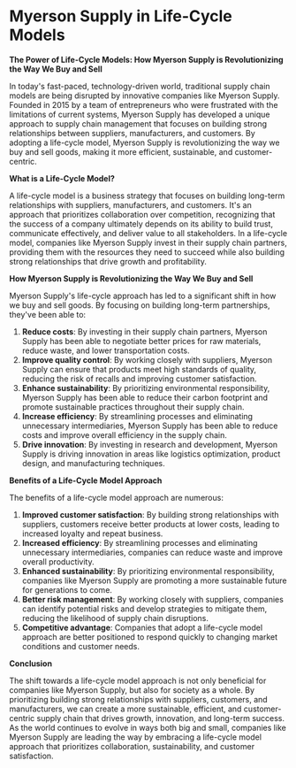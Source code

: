 # Myerson Supply in Life-Cycle Models

**The Power of Life-Cycle Models: How Myerson Supply is Revolutionizing the Way We Buy and Sell**

In today's fast-paced, technology-driven world, traditional supply chain models are being disrupted by innovative companies like Myerson Supply. Founded in 2015 by a team of entrepreneurs who were frustrated with the limitations of current systems, Myerson Supply has developed a unique approach to supply chain management that focuses on building strong relationships between suppliers, manufacturers, and customers. By adopting a life-cycle model, Myerson Supply is revolutionizing the way we buy and sell goods, making it more efficient, sustainable, and customer-centric.

**What is a Life-Cycle Model?**

A life-cycle model is a business strategy that focuses on building long-term relationships with suppliers, manufacturers, and customers. It's an approach that prioritizes collaboration over competition, recognizing that the success of a company ultimately depends on its ability to build trust, communicate effectively, and deliver value to all stakeholders. In a life-cycle model, companies like Myerson Supply invest in their supply chain partners, providing them with the resources they need to succeed while also building strong relationships that drive growth and profitability.

**How Myerson Supply is Revolutionizing the Way We Buy and Sell**

Myerson Supply's life-cycle approach has led to a significant shift in how we buy and sell goods. By focusing on building long-term partnerships, they've been able to:

1. **Reduce costs**: By investing in their supply chain partners, Myerson Supply has been able to negotiate better prices for raw materials, reduce waste, and lower transportation costs.
2. **Improve quality control**: By working closely with suppliers, Myerson Supply can ensure that products meet high standards of quality, reducing the risk of recalls and improving customer satisfaction.
3. **Enhance sustainability**: By prioritizing environmental responsibility, Myerson Supply has been able to reduce their carbon footprint and promote sustainable practices throughout their supply chain.
4. **Increase efficiency**: By streamlining processes and eliminating unnecessary intermediaries, Myerson Supply has been able to reduce costs and improve overall efficiency in the supply chain.
5. **Drive innovation**: By investing in research and development, Myerson Supply is driving innovation in areas like logistics optimization, product design, and manufacturing techniques.

**Benefits of a Life-Cycle Model Approach**

The benefits of a life-cycle model approach are numerous:

1. **Improved customer satisfaction**: By building strong relationships with suppliers, customers receive better products at lower costs, leading to increased loyalty and repeat business.
2. **Increased efficiency**: By streamlining processes and eliminating unnecessary intermediaries, companies can reduce waste and improve overall productivity.
3. **Enhanced sustainability**: By prioritizing environmental responsibility, companies like Myerson Supply are promoting a more sustainable future for generations to come.
4. **Better risk management**: By working closely with suppliers, companies can identify potential risks and develop strategies to mitigate them, reducing the likelihood of supply chain disruptions.
5. **Competitive advantage**: Companies that adopt a life-cycle model approach are better positioned to respond quickly to changing market conditions and customer needs.

**Conclusion**

The shift towards a life-cycle model approach is not only beneficial for companies like Myerson Supply, but also for society as a whole. By prioritizing building strong relationships with suppliers, customers, and manufacturers, we can create a more sustainable, efficient, and customer-centric supply chain that drives growth, innovation, and long-term success. As the world continues to evolve in ways both big and small, companies like Myerson Supply are leading the way by embracing a life-cycle model approach that prioritizes collaboration, sustainability, and customer satisfaction.
